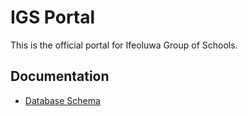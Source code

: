 # IGS Portal

This is the official portal for Ifeoluwa Group of Schools.

## Documentation

- [Database Schema](docs/database.md)
